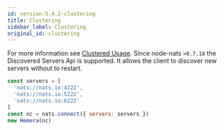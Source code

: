 ```yaml
---
id: version-5.4.2-clustering
title: Clustering
sidebar_label: Clustering
original_id: clustering
---
```


For more information see [Clustered Usage](https://github.com/nats-io/node-nats#clustered-usage). Since node-nats `>0.7.18` the Discovered Servers Api is supported. It allows the client to discover new servers without to restart.

```js
const servers = [
  'nats://nats.io:4222',
  'nats://nats.io:5222',
  'nats://nats.io:6222'
]
const nc = nats.connect({ servers: servers })
new Hemera(nc)
```
